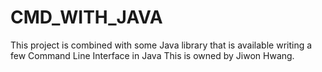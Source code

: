 # CMD_WITH_JAVA
This project is combined with some Java library that is available writing a few Command Line Interface in Java
This is owned by Jiwon Hwang.
